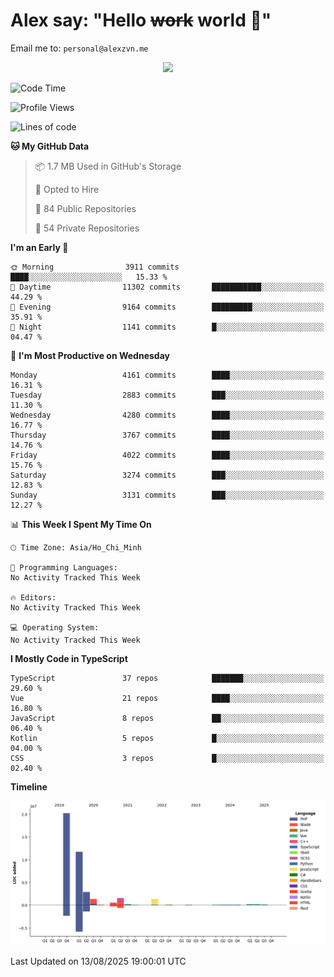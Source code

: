 # Alex say: "Hello ~~work~~ world 🐾"
Email me to: `personal@alexzvn.me`


<p align=center>
  <a href="https://skillicons.dev">
    <img src="https://skillicons.dev/icons?i=ts,js,php,nodejs,bun,vue,nuxt,react,svelte,tauri,laravel,rust,mongodb,docker,electron,redis,rabbitmq,tailwind,git,cloudflare,elysia,mysql,nginx,rollupjs,sentry,ubuntu,yarn,html,css,vite" />
  </a>
</p>

<!--START_SECTION:waka-->
![Code Time](http://img.shields.io/badge/Code%20Time-1%2C066%20hrs%2055%20mins-blue)

![Profile Views](http://img.shields.io/badge/Profile%20Views-0-blue)

![Lines of code](https://img.shields.io/badge/From%20Hello%20World%20I%27ve%20Written-41.0%20million%20lines%20of%20code-blue)

**🐱 My GitHub Data** 

> 📦 1.7 MB Used in GitHub's Storage 
 > 
> 💼 Opted to Hire
 > 
> 📜 84 Public Repositories 
 > 
> 🔑 54 Private Repositories 
 > 
**I'm an Early 🐤** 

```text
🌞 Morning                3911 commits        ████░░░░░░░░░░░░░░░░░░░░░   15.33 % 
🌆 Daytime                11302 commits       ███████████░░░░░░░░░░░░░░   44.29 % 
🌃 Evening                9164 commits        █████████░░░░░░░░░░░░░░░░   35.91 % 
🌙 Night                  1141 commits        █░░░░░░░░░░░░░░░░░░░░░░░░   04.47 % 
```
📅 **I'm Most Productive on Wednesday** 

```text
Monday                   4161 commits        ████░░░░░░░░░░░░░░░░░░░░░   16.31 % 
Tuesday                  2883 commits        ███░░░░░░░░░░░░░░░░░░░░░░   11.30 % 
Wednesday                4280 commits        ████░░░░░░░░░░░░░░░░░░░░░   16.77 % 
Thursday                 3767 commits        ████░░░░░░░░░░░░░░░░░░░░░   14.76 % 
Friday                   4022 commits        ████░░░░░░░░░░░░░░░░░░░░░   15.76 % 
Saturday                 3274 commits        ███░░░░░░░░░░░░░░░░░░░░░░   12.83 % 
Sunday                   3131 commits        ███░░░░░░░░░░░░░░░░░░░░░░   12.27 % 
```


📊 **This Week I Spent My Time On** 

```text
🕑︎ Time Zone: Asia/Ho_Chi_Minh

💬 Programming Languages: 
No Activity Tracked This Week

🔥 Editors: 
No Activity Tracked This Week

💻 Operating System: 
No Activity Tracked This Week
```

**I Mostly Code in TypeScript** 

```text
TypeScript               37 repos            ███████░░░░░░░░░░░░░░░░░░   29.60 % 
Vue                      21 repos            ████░░░░░░░░░░░░░░░░░░░░░   16.80 % 
JavaScript               8 repos             ██░░░░░░░░░░░░░░░░░░░░░░░   06.40 % 
Kotlin                   5 repos             █░░░░░░░░░░░░░░░░░░░░░░░░   04.00 % 
CSS                      3 repos             █░░░░░░░░░░░░░░░░░░░░░░░░   02.40 % 
```



**Timeline**

![Lines of Code chart](https://raw.githubusercontent.com/alexzvn/alexzvn/main/assets/bar_graph.png)


 Last Updated on 13/08/2025 19:00:01 UTC
<!--END_SECTION:waka-->

